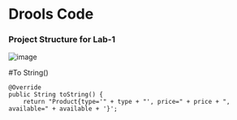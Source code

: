 # Drools Code
### Project Structure for Lab-1
![image](https://github.com/user-attachments/assets/8512cc16-49e3-40ac-8568-0fc940920c8f)

#To String()

    @Override
    public String toString() {
        return "Product{type='" + type + "', price=" + price + ", available=" + available + '}';
